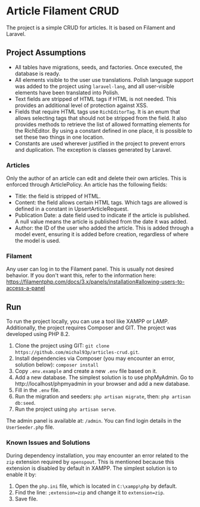 # Article Filament CRUD
The project is a simple CRUD for articles. It is based on Filament and Laravel.

## Project Assumptions
- All tables have migrations, seeds, and factories. Once executed, the database is ready.
- All elements visible to the user use translations. Polish language support was added to the project using `laravel-lang`, and all user-visible elements have been translated into Polish.
- Text fields are stripped of HTML tags if HTML is not needed. This provides an additional level of protection against XSS.
- Fields that require HTML tags use `RichEditorTag`. It is an enum that allows selecting tags that should not be stripped from the field. It also provides methods to retrieve the list of allowed formatting elements for the RichEditor. By using a constant defined in one place, it is possible to set these two things in one location.
- Constants are used wherever justified in the project to prevent errors and duplication. The exception is classes generated by Laravel.

### Articles 
Only the author of an article can edit and delete their own articles. This is enforced through ArticlePolicy.
An article has the following fields:
- Title: the field is stripped of HTML.
- Content: the field allows certain HTML tags. Which tags are allowed is defined in a constant in UpsertArticleRequest.
- Publication Date: a date field used to indicate if the article is published. A null value means the article is published from the date it was added.
- Author: the ID of the user who added the article. This is added through a model event, ensuring it is added before creation, regardless of where the model is used.

### Filament
Any user can log in to the Filament panel. This is usually not desired behavior. If you don't want this, refer to the information here: https://filamentphp.com/docs/3.x/panels/installation#allowing-users-to-access-a-panel

## Run
To run the project locally, you can use a tool like XAMPP or LAMP. Additionally, the project requires Composer and GIT. The project was developed using PHP 8.2.

1. Clone the project using GIT: `git clone https://github.com/michal93p/articles-crud.git`.
2. Install dependencies via Composer (you may encounter an error, solution below): `composer install`
3. Copy `.env.example` and create a new `.env` file based on it.
4. Add a new database. The simplest solution is to use phpMyAdmin. Go to http://localhost/phpmyadmin in your browser and add a new database.
5. Fill in the `.env` file.
6. Run the migration and seeders: `php artisan migrate`, then: `php artisan db:seed`.
7. Run the project using `php artisan serve`.

The admin panel is available at: `/admin`. You can find login details in the `UserSeeder.php` file.

### Known Issues and Solutions
During dependency installation, you may encounter an error related to the `zip` extension required by `openspout`. This is mentioned because this extension is disabled by default in XAMPP. The simplest solution is to enable it by:
1. Open the `php.ini` file, which is located in `C:\xampp\php` by default.
2. Find the line: `;extension=zip` and change it to `extension=zip`.
3. Save file.
